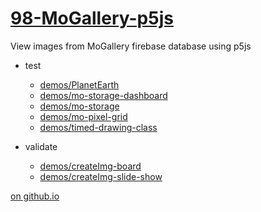# [98-MoGallery-p5js](https://github.com/molab-itp/98-MoGallery-p5js)

View images from MoGallery firebase database using p5js

- test

  - [demos/PlanetEarth](demos/PlanetEarth?v=029)
  - [demos/mo-storage-dashboard](demos/mo-storage-dashboard?v=029)
  - [demos/mo-storage](demos/mo-storage)
  - [demos/mo-pixel-grid](demos/mo-pixel-grid)
  - [demos/timed-drawing-class](demos/timed-drawing-class)

- validate

  - [demos/createImg-board](demos/createImg-board/)
  - [demos/createImg-slide-show](demos/createImg-slide-show)

[on github.io](https://molab-itp.github.io/98-MoGallery-p5js/?v=001)

<!--
- hold
- [demos/draw-share](demos/draw-share)
- [demos/draw-video](demos/draw-video)
-
-->

<!--
Using github pages to view this repo

- [github.io/98-MoGallery-p5js](https://molab-itp.github.io/98-MoGallery-p5js/)

## Issues

- [] demos/createImg-board does to read store on first launch, sometimes

<!--
v21 -- updated mo-pixel-grid/dbStoreRootPath
-->
